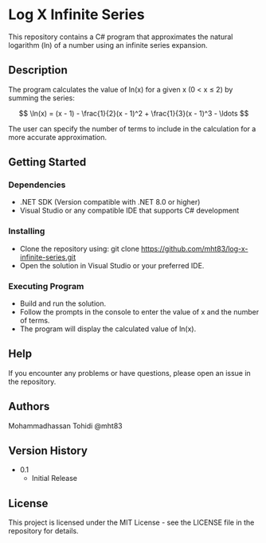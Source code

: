 # Log X Infinite Series

This repository contains a C# program that approximates the natural logarithm (ln) of a number using an infinite series expansion.

## Description

The program calculates the value of ln(x) for a given x (0 < x ≤ 2) by summing the series:

$$
\ln(x) = (x - 1) - \frac{1}{2}(x - 1)^2 + \frac{1}{3}(x - 1)^3 - \ldots
$$

The user can specify the number of terms to include in the calculation for a more accurate approximation.

## Getting Started

### Dependencies

- .NET SDK (Version compatible with .NET 8.0 or higher)
- Visual Studio or any compatible IDE that supports C# development

### Installing

- Clone the repository using:
git clone https://github.com/mht83/log-x-infinite-series.git
- Open the solution in Visual Studio or your preferred IDE.

### Executing Program

- Build and run the solution.
- Follow the prompts in the console to enter the value of x and the number of terms.
- The program will display the calculated value of ln(x).

## Help

If you encounter any problems or have questions, please open an issue in the repository.

## Authors

Mohammadhassan Tohidi @mht83

## Version History

- 0.1
  - Initial Release

## License

This project is licensed under the MIT License - see the LICENSE file in the repository for details.

